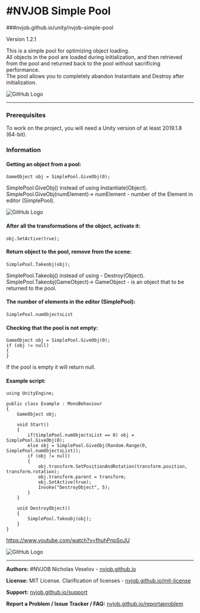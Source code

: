 # #NVJOB Simple Pool
###nvjob.github.io/unity/nvjob-simple-pool

Version 1.2.1

This is a simple pool for optimizing object loading.<br>
All objects in the pool are loaded during initialization, and then retrieved from the pool and returned back to the pool without sacrificing performance.<br>
The pool allows you to completely abandon Instantiate and Destroy after initialization.

![GitHub Logo](https://raw.githubusercontent.com/nvjob/nvjob.github.io/master/repo/unity%20assets/nvjob%20simple%20pool/12/pic/1.gif)

-------------------------------------------------------------------

### Prerequisites

To work on the project, you will need a Unity version of at least 2019.1.8 (64-bit).

### Information

#### Getting an object from a pool:
```
GameObject obj = SimplePool.GiveObj(0);
```
SimplePool.GiveObj() instead of using Instantiate(Object).<br>
SimplePool.GiveObj(numElement)-> numElement - number of the Element in editor (SimplePool).

![GitHub Logo](https://raw.githubusercontent.com/nvjob/nvjob.github.io/master/repo/unity%20assets/nvjob%20simple%20pool/12/pic/3.jpg)

#### After all the transformations of the object, activate it:
```
obj.SetActive(true);
```
#### Return object to the pool, remove from the scene:
```
SimplePool.Takeobj(obj);
```
SimplePool.Takeobj() instead of using - Destroy(Object).<br>
SimplePool.Takeobj(GameObject)-> GameObject - is an object that to be returned to the pool.

#### The number of elements in the editor (SimplePool):
```
SimplePool.numObjectsList
```
#### Checking that the pool is not empty:
```
GameObject obj = SimplePool.GiveObj(0);
if (obj != null)
{
}
```
If the pool is empty it will return null.

#### Example script:
```
using UnityEngine;

public class Example : MonoBehaviour
{
    GameObject obj;

    void Start()
    {
        if(SimplePool.numObjectsList == 0) obj = SimplePool.GiveObj(0);
        else obj = SimplePool.GiveObj(Random.Range(0, SimplePool.numObjectsList));
        if (obj != null)
        {
            obj.transform.SetPositionAndRotation(transform.position, transform.rotation);
            obj.transform.parent = transform;
            obj.SetActive(true);
            Invoke("DestroyObject", 5);
        }
    }

    void DestroyObject()
    {
        SimplePool.Takeobj(obj);
    }
}
```

https://www.youtube.com/watch?v=fhuhPnpSoJU

![GitHub Logo](https://raw.githubusercontent.com/nvjob/nvjob.github.io/master/repo/unity%20assets/nvjob%20simple%20pool/12/pic/1.jpg)

-------------------------------------------------------------------

**Authors:** #NVJOB Nicholas Veselov - [nvjob.github.io](https://nvjob.github.io)

**License:** MIT License. Clarification of licenses - [nvjob.github.io/mit-license](https://nvjob.github.io/mit-license)

**Support:** [nvjob.github.io/support](https://nvjob.github.io/support)

**Report a Problem / Issue Tracker / FAQ:** [nvjob.github.io/reportaproblem](https://nvjob.github.io/reportaproblem)
